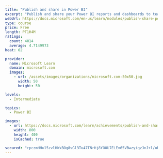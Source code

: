 ```yaml
---
title: "Publish and share in Power BI"
excerpt: "Publish and share your Power BI reports and dashboards to teammates in your organization or to everyone on the web."
webUrl: https://docs.microsoft.com/en-us/learn/modules/publish-share-power-bi/
type: course
price: Free
length: PT1H4M
ratings:
  count: 4014
  average: 4.7149973
heat: 62

provider:
  name: Microsoft Learn
  domain: microsoft.com
  images:
    - url: /assets/images/organizations/microsoft.com-50x50.jpg
      width: 50
      height: 50

levels:
  - Intermediate

topics:
  - Power BI

images:
  - url: https://docs.microsoft.com/learn/achievements/publish-and-share-with-power-bi-desktop-social.png
    width: 800
    height: 400
    isCached: true

secured: "rpczmHHul5zvlHWxBOg8sGl3Tu47TNrHj8YO0U7ELEv65VBwzyigzJnJ+l/uR65wf6kyfOc0mjnntd6HaG0X208/ND3acO9pJ7tHlAOnf8e6OirzWJPuvJJm0D+/KCtRpyP+8jubUGGSjQUDz3ymBhU9bhk+VRIMorz/8K4N3kRu0icSaoY4xw5CBHzzc67VfzqbT/4L2icqc9W9MGyJgfPFfjNfCerZmiZhQ4z3mQlYbvVSOb5omkzaxMS6fA8ilLvAzRUDO/6927zxRawi5rlsWDSPwN1yIXTXli6Irv5eFZk90u/bkeCmvQVpA4nLhiy4b9LpeH9TyDlDKQ1yR52ikJFhitdvk6Lkfmf0m5MxYbR0Sut/lriY4kPLBDqs1+F8XhXcRTiEN1aEBvf9s6ZM7gNpao+DfalbksFraWw=;GB3tTgREHZ0piFOXyccvVA=="
---
```



